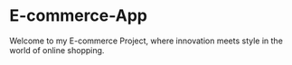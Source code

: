 # E-commerce-App
Welcome to my E-commerce Project, where innovation meets style in the world of online shopping.
